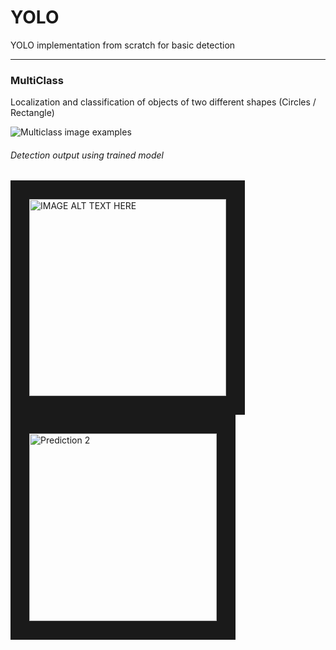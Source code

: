 # YOLO
YOLO implementation from scratch for basic detection

***
### MultiClass
Localization and classification of objects of two different shapes (Circles / Rectangle)

![Multiclass image examples](https://image.ibb.co/krnAeq/multiclass-example.png)

###### Detection output using trained model 


<p>
<a href="http://www.youtube.com/watch?feature=player_embedded&v=K16a2hizF6s&t=17s" target="_blank"><img src="https://image.ibb.co/kqoavV/pred-thumbnail.png" alt="IMAGE ALT TEXT HERE" width="315" height="315" border="30" /></a> <a href="http://www.youtube.com/watch?feature=player_embedded&v=hyrMQS7HMpU" target="_blank"><img src="https://image.ibb.co/iURH9q/pred2-thumbnail.png" alt="Prediction 2" width="300" height="300" border="30" /></a>
</p>
